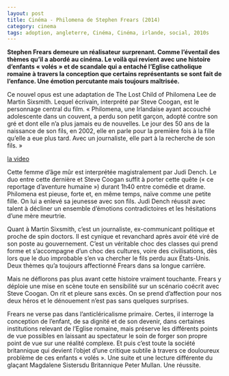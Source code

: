 ```yaml
---
layout: post
title: Cinéma - Philomena de Stephen Frears (2014)
category: cinema
tags: adoption, angleterre, Cinéma, Cinéma, irlande, social, 2010s
---
```

**Stephen Frears demeure un réalisateur surprenant. Comme l’éventail des thèmes qu’il a abordé au cinéma. Le voilà qui revient avec une histoire d’enfants « volés » et de scandale qui a entaché l’Eglise catholique romaine à travers la conception que certains représentants se sont fait de l’enfance. Une émotion percutante mais toujours maîtrisée.**

Ce nouvel opus est une adaptation de The Lost Child of Philomena Lee de Martin Sixsmith. Lequel écrivain, interprété par Steve Coogan, est le personnage central du film. « Philomena, une Irlandaise ayant accouché adolescente dans un couvent, a perdu son petit garçon, adopté contre son gré et dont elle n’a plus jamais eu de nouvelles. Le jour des 50 ans de la naissance de son fils, en 2002, elle en parle pour la première fois à la fille qu’elle a eue plus tard. Avec un journaliste, elle part à la recherche de son fils. »

[la video](https://www.youtube.com/watch?v=SSwM6H8lkGY)

Cette femme d’âge mûr est interprétée magistralement par Judi Dench. Le duo entre cette dernière et Steve Coogan suffit à porter cette quête (« ce reportage d’aventure humaine ») durant 1h40 entre comédie et drame. Philomena est pieuse, forte et, en même temps, naïve comme une petite fille. On lui a enlevé sa jeunesse avec son fils. Judi Dench réussit avec talent à décliner un ensemble d’émotions contradictoires et les hésitations d’une mère meurtrie.

Quant à Martin Sixsmith, c’est un journaliste, ex-communicant politique et proche de spin doctors. Il est cynique et revanchard après avoir été viré de son poste au gouvernement. C’est un véritable choc des classes qui prend forme et s’accompagne d’un choc des cultures, voire des civilisations, dès lors que le duo improbable s’en va chercher le fils perdu aux États-Unis. Deux thèmes qu’a toujours affectionné Frears dans sa longue carrière.

Mais ne déflorons pas plus avant cette histoire vraiment touchante. Frears y déploie une mise en scène toute en sensibilité sur un scénario coécrit avec Steve Coogan. On rit et pleure sans excès. On se prend d’affection pour nos deux héros et le dénouement n’est pas sans quelques surprises.

Frears ne verse pas dans l’anticléricalisme primaire. Certes, il interroge la conception de l’enfant, de sa dignité et de son devenir, dans certaines institutions relevant de l’Eglise romaine, mais préserve les différents points de vue possibles en laissant au spectateur le soin de forger son propre point de vue sur une réalité complexe. Et puis c’est toute la société britannique qui devient l’objet d’une critique subtile à travers ce douloureux problème de ces enfants « volés ». Une suite et une lecture différente du glaçant Magdalene Sistersdu Britannique Peter Mullan. Une réussite.

